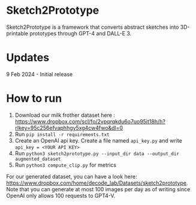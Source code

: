 # Sketch2Prototype
Sketch2Prototype is a framework that converts abstract sketches into 3D-printable prototypes through GPT-4 and DALL-E 3. 

# Updates
9 Feb 2024 - Initial release

# How to run

1. Download our milk frother dataset here : https://www.dropbox.com/scl/fo/2vpqrqkdu6o7uo95it18h/h?rlkey=95c256efvaphhgy5xg4cw4fwo&dl=0
2. Run `pip install -r requirements.txt`
3. Create an OpenAI api key. Create a file named `api_key.py` and write `api_key = <YOUR API KEY>`
4. Run `python3 sketch2prototype.py --input_dir data --output_dir augmented_dataset`
5. Run `python3 compute_clip.py` for metrics

For our generated dataset, you can have a look here: https://www.dropbox.com/home/decode_lab/Datasets/sketch2prototype. Note that you can generate at most 100 images per day as of writing since OpenAI only allows 100 requests to GPT4-V.
